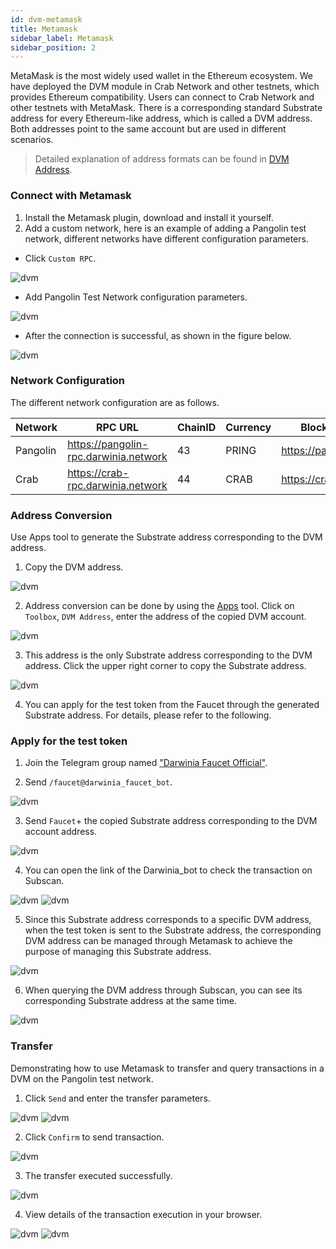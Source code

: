 ```yaml
---
id: dvm-metamask
title: Metamask
sidebar_label: Metamask
sidebar_position: 2
---
```


MetaMask is the most widely used wallet in the Ethereum ecosystem. We have deployed the DVM module in Crab Network and other testnets, which provides Ethereum compatibility. Users can connect to Crab Network and other testnets with MetaMask. There is a corresponding standard Substrate address for every Ethereum-like address, which is called a DVM address. Both addresses point to the same account but are used in different scenarios.

> Detailed explanation of address formats can be found in [DVM Address](../builders/advanced/dvm-address.md).

### Connect with Metamask

1. Install the Metamask plugin, download and install it yourself. 
2. Add a custom network, here is an example of adding a Pangolin test network, different networks have different configuration parameters.
+ Click `Custom RPC`.

![dvm](../../assets/evm-compatible-crab-smart-chain/wallets/metamask-01.png)

+ Add Pangolin Test Network configuration parameters.

![dvm](../../assets/evm-compatible-crab-smart-chain/wallets/metamask-02.png)

+ After the connection is successful, as shown in the figure below.

![dvm](../../assets/evm-compatible-crab-smart-chain/wallets/metamask-03.png)

### Network Configuration

The different network configuration are as follows.

| Network  | RPC URL                             | ChainID | Currency| Block Explorer URL |
| ---------| ------------------------------------ | -------| --------|---------- |
| Pangolin | https://pangolin-rpc.darwinia.network | 43     | PRING   | https://pangolin.subscan.io/ |
| Crab     | https://crab-rpc.darwinia.network     | 44     | CRAB   | https://crab.subscan.io/      |   

### Address Conversion

Use Apps tool to generate the Substrate address corresponding to the DVM address.
1. Copy the DVM address.

![dvm](../../assets/evm-compatible-crab-smart-chain/wallets/metamask-04.png)

2. Address conversion can be done by using the [Apps](https://apps.darwinia.network/#/toolbox/dvmaddress) tool. Click on `Toolbox`, `DVM Address`, enter the address of the copied DVM account.

![dvm](../../assets/evm-compatible-crab-smart-chain/wallets/metamask-05.png)

3. This address is the only Substrate address corresponding to the DVM address. Click the upper right corner to copy the Substrate address.

![dvm](../../assets/evm-compatible-crab-smart-chain/wallets/metamask-06.png)

4. You can apply for the test token from the Faucet through the generated Substrate address. For details, please refer to the following.

### Apply for the test token

1. Join the Telegram group named ["Darwinia Faucet Official"](https://t.me/darwiniafaucet_official).

2. Send `/faucet@darwinia_faucet_bot`.

![dvm](../../assets/evm-compatible-crab-smart-chain/wallets/metamask-07.png)

3. Send `Faucet`+ the copied Substrate address corresponding to the DVM account address.

![dvm](../../assets/evm-compatible-crab-smart-chain/wallets/metamask-08.png)

4. You can open the link of the Darwinia_bot to check the transaction on Subscan. 

![dvm](../../assets/evm-compatible-crab-smart-chain/wallets/metamask-09.png)
![dvm](../../assets/evm-compatible-crab-smart-chain/wallets/metamask-10.png)

5. Since this Substrate address corresponds to a specific DVM address, when the test token is sent to the Substrate address, the corresponding DVM address can be managed through Metamask to achieve the purpose of managing this Substrate address.

![dvm](../../assets/evm-compatible-crab-smart-chain/wallets/metamask-11.png)

6. When querying the DVM address through Subscan, you can see its corresponding Substrate address at the same time.

![dvm](../../assets/evm-compatible-crab-smart-chain/wallets/metamask-12.png)

### Transfer

Demonstrating how to use Metamask to transfer and query transactions in a DVM on the Pangolin test network.

1. Click `Send` and enter the transfer parameters. 

![dvm](../../assets/evm-compatible-crab-smart-chain/wallets/metamask-13.png)
![dvm](../../assets/evm-compatible-crab-smart-chain/wallets/metamask-14.png)

2. Click `Confirm` to send transaction.

![dvm](../../assets/evm-compatible-crab-smart-chain/wallets/metamask-15.png)

3. The transfer executed successfully.

![dvm](../../assets/evm-compatible-crab-smart-chain/wallets/metamask-16.png)

4. View details of the transaction execution in your browser.

![dvm](../../assets/evm-compatible-crab-smart-chain/wallets/metamask-17.png)
![dvm](../../assets/evm-compatible-crab-smart-chain/wallets/metamask-18.png)
